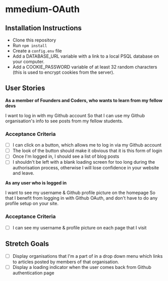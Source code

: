 # mmedium-OAuth


## Installation Instructions
- Clone this repository
- Run `npm install`
- Create a `config.env` file
- Add a DATABASE_URL variable with a link to a local PSQL database on your computer.
- Add a COOKIE_PASSWORD variable of at least 32 random characters (this is used to encrypt cookies from the server).

## User Stories

**As a member of Founders and Coders, who wants to learn from my fellow devs**

I want to log in with my Github account
So that I can use my Github organisation's info to see posts from my fellow students.

### Acceptance Criteria

- [ ] I can click on a button, which allows me to log in via my Github account
- [ ] The look of the button should make it obvious that it is this form of login
- [ ] Once I'm logged in, I should see a list of blog posts
- [ ] I shouldn't be left with a blank loading screen for too long during the authorisation process, otherwise I will lose confidence in your website and leave.

**As any user who is logged in**

I want to see my username & Github profile picture on the homepage
So that I benefit from logging in with Github OAuth, and don't have to do any profile setup on your site.

### Acceptance Criteria

- [ ] I can see my username & profile picture on each page that I visit

## Stretch Goals

- [ ] Display organisations that I'm a part of in a drop down menu which links to articles posted by members of that organisation.
- [ ] Display a loading indicator when the user comes back from Github authentication page
